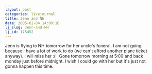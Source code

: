 ```yaml
---
layout: post
categories: livejournal
title: Jenn and NH
date: 2005-02-04 14:00:10
lj_slug: Jenn-and-NH
lj_id: 175452
---
```

Jenn is flying to NH tomorrow for her uncle's funeral. I am not going because I have a lot of work to do (we can't afford another plane ticket anyway). I will miss her :(   Gone tomorrow morning at 5:00 and back monday just before midnight. I wish I could go with her but it's just not gonna happen this time.
